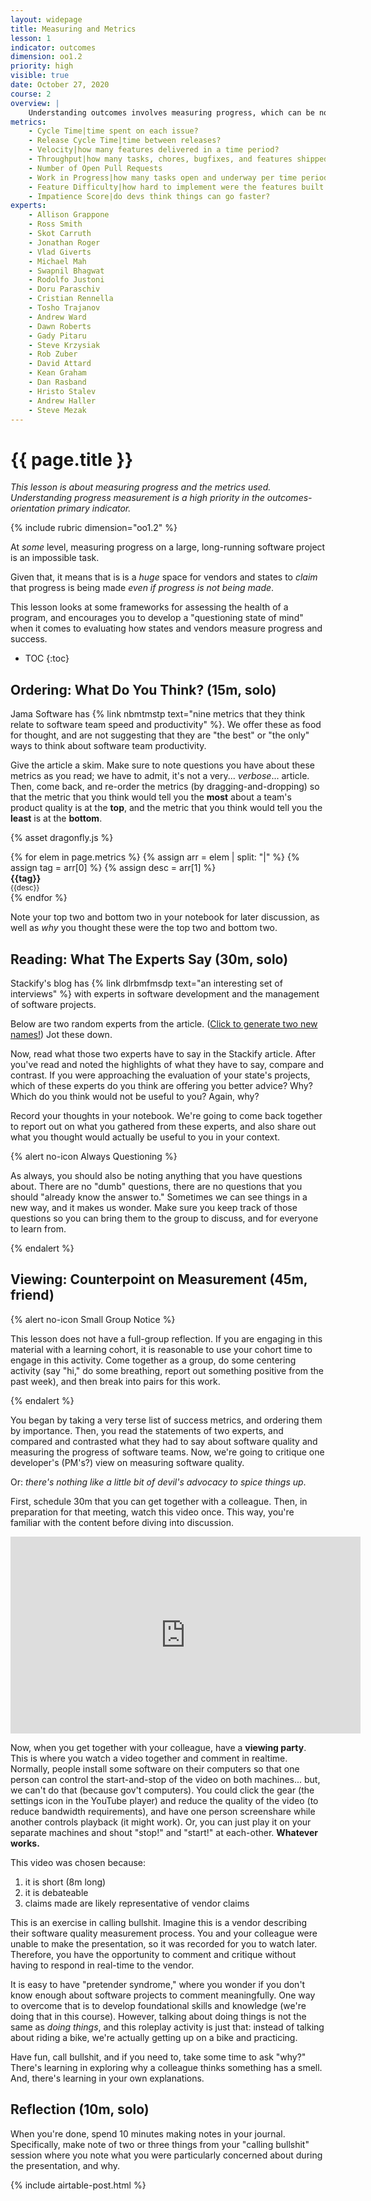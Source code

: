 ```yaml
---
layout: widepage
title: Measuring and Metrics
lesson: 1
indicator: outcomes
dimension: oo1.2
priority: high
visible: true
date: October 27, 2020
course: 2
overview: |
    Understanding outcomes involves measuring progress, which can be notoriously difficult with software development. Here, we explore what it means to assess progress, and whether a team can demonstrate progress against a set of reasonable metrics and baselines.
metrics:
    - Cycle Time|time spent on each issue?
    - Release Cycle Time|time between releases?
    - Velocity|how many features delivered in a time period?
    - Throughput|how many tasks, chores, bugfixes, and features shipped in time period?
    - Number of Open Pull Requests
    - Work in Progress|how many tasks open and underway per time period?
    - Feature Difficulty|how hard to implement were the features built out?
    - Impatience Score|do devs think things can go faster?
experts:
    - Allison Grappone
    - Ross Smith
    - Skot Carruth
    - Jonathan Roger
    - Vlad Giverts
    - Michael Mah
    - Swapnil Bhagwat
    - Rodolfo Justoni
    - Doru Paraschiv
    - Cristian Rennella
    - Tosho Trajanov
    - Andrew Ward
    - Dawn Roberts
    - Gady Pitaru
    - Steve Krzysiak
    - Rob Zuber
    - David Attard
    - Kean Graham
    - Dan Rasband
    - Hristo Stalev
    - Andrew Haller
    - Steve Mezak
---
```


# {{ page.title }}

*This lesson is about measuring progress and the metrics used. Understanding progress measurement is a high priority in the outcomes-orientation primary indicator.*

{% include rubric dimension="oo1.2" %}

At *some* level, measuring progress on a large, long-running software project is an impossible task. 

Given that, it means that is is a *huge* space for vendors and states to *claim* that progress is being made *even if progress is not being made*.

This lesson looks at some frameworks for assessing the health of a program, and encourages you to develop a "questioning state of mind" when it comes to evaluating how states and vendors measure progress and success. 

* TOC
{:toc}

## Ordering: What Do You Think? (15m, solo)

Jama Software has {% link nbmtmstp text="nine metrics that they think relate to software team speed and productivity" %}. We offer these as food for thought, and are not suggesting that they are "the best" or "the only" ways to think about software team productivity.

Give the article a skim. Make sure to note questions you have about these metrics as you read; we have to admit, it's not a very... *verbose*... article. Then, come back, and re-order the metrics (by dragging-and-dropping) so that the metric that you think would tell you the **most** about a team's product quality is at the **top**, and the metric that you think would tell you the **least** is at the **bottom**.

{% asset dragonfly.js %}
<div class="drag-container">
{% for elem in page.metrics %}
    {% assign arr = elem | split: "|" %}
    {% assign tag = arr[0] %}
    {% assign desc = arr[1] %}
    <div id="item{{forloop.index}}" class="drag-box"><b>{{tag}}</b><br><small>{{desc}}</small></div>
{% endfor %}
</div>

Note your top two and bottom two in your notebook for later discussion, as well as *why* you thought these were the top two and bottom two.

## Reading: What The Experts Say (30m, solo)

Stackify's blog has {% link dlrbmfmsdp text="an interesting set of interviews" %} with experts in software development and the management of software projects. 

Below are two random experts from the article. (<a href="#/" onclick="getTwoExperts()">Click to generate two new names!</a>) Jot these down.

<ul id="twoexperts">
</ul>

<script>
    function randomTwo(arr) {
        arr = arr.split(",");
        var first = arr[Math.floor(Math.random() * arr.length)];
        var filtered = arr.filter((v, i, arr) => { return v != first; });
        var second = filtered[Math.floor(Math.random() * filtered.length)];
        return [first, second];
    }

    function getTwoExperts() {
        var two = randomTwo("{{ page.experts | join: "," }}");
        var ul = document.getElementById("twoexperts");
        
        // Remove the old LIs.
        while (ul.firstChild) {
            // Because this is live/the way the DOM gets updated,
            // this *actually* works. It just feels... wrong.
            ul.removeChild(ul.firstChild);
        }

        // Add in the two new experts.
        for (txt of two) {
            var li = document.createElement("li");
            li.appendChild(document.createTextNode(txt));
            ul.appendChild(li);
        }
    }

    getTwoExperts();
</script>

Now, read what those two experts have to say in the Stackify article. After you've read and noted the highlights of what they have to say, compare and contrast. If you were approaching the evaluation of your state's projects, which of these experts do you think are offering you better advice? Why? Which do you think would not be useful to you? Again, why?

Record your thoughts in your notebook. We're going to come back together to report out on what you gathered from these experts, and also share out what you thought would actually be useful to you in your context. 

{% alert no-icon Always Questioning %}

<p>
    As always, you should also be noting anything that you have questions about. There are no "dumb" questions, there are no questions that you should "already know the answer to." Sometimes we can see things in a new way, and it makes us wonder. Make sure you keep track of those questions so you can bring them to the group to discuss, and for everyone to learn from.
</p>

{% endalert %}

## Viewing: Counterpoint on Measurement (45m, friend)

{% alert no-icon Small Group Notice %}
<p>
    This lesson does not have a full-group reflection. If you are engaging in this material with a learning cohort, it is reasonable to use your cohort time to engage in this activity. Come together as a group, do some centering activity (say "hi," do some breathing, report out something positive from the past week), and then break into pairs for this work.
</p>
{% endalert %}

You began by taking a very terse list of success metrics, and ordering them by importance. Then, you read the statements of two experts, and compared and contrasted what they had to say about software quality and measuring the progress of software teams. Now, we're going to critique one developer's (PM's?) view on measuring software quality.

Or: *there's nothing like a little bit of devil's advocacy to spice things up*.

First, schedule 30m that you can get together with a colleague. Then, in preparation for that meeting, watch this video once. This way, you're familiar with the content before diving into discussion.

<iframe width="560" height="315" src="https://www.youtube.com/embed/0yxfb-drlE4" frameborder="0" allow="accelerometer; autoplay; clipboard-write; encrypted-media; gyroscope; picture-in-picture" allowfullscreen></iframe>

Now, when you get together with your colleague, have a **viewing party**. This is where you watch a video together and comment in realtime. Normally, people install some software on their computers so that one person can control the start-and-stop of the video on both machines... but, we can't do that (because gov't computers). You could click the gear (the settings icon in the YouTube player) and reduce the quality of the video (to reduce bandwidth requirements), and have one person screenshare while another controls playback (it might work). Or, you can just play it on your separate machines and shout "stop!" and "start!" at each-other. **Whatever works.** 

This video was chosen because:

1. it is short (8m long)
2. it is debateable
3. claims made are likely representative of vendor claims

This is an exercise in calling bullshit. Imagine this is a vendor describing their software quality measurement process. You and your colleague were unable to make the presentation, so it was recorded for you to watch later. Therefore, you have the opportunity to comment and critique without having to respond in real-time to the vendor.

It is easy to have "pretender syndrome," where you wonder if you don't know enough about software projects to comment meaningfully. One way to overcome that is to develop foundational skills and knowledge (we're doing that in this course). However, talking about doing things is not the same as *doing things*, and this roleplay activity is just that: instead of talking about riding a bike, we're actually getting up on a bike and practicing. 

Have fun, call bullshit, and if you need to, take some time to ask "why?" There's learning in exploring why a colleague thinks something has a smell. And, there's learning in your own explanations.

## Reflection (10m, solo)

When you're done, spend 10 minutes making notes in your journal. Specifically, make note of two or three things from your "calling bullshit" session where you note what you were particularly concerned about during the presentation, and why. 

{% include airtable-post.html %}